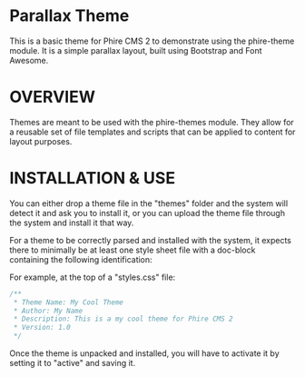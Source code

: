Parallax Theme
==============

This is a basic theme for Phire CMS 2 to demonstrate using the
phire-theme module. It is a simple parallax layout, built using
Bootstrap and Font Awesome.

OVERVIEW
========

Themes are meant to be used with the phire-themes module. They allow
for a reusable set of file templates and scripts that can be applied
to content for layout purposes.

INSTALLATION & USE
==================

You can either drop a theme file in the "themes" folder and the system
will detect it and ask you to install it, or you can upload the theme
file through the system and install it that way.

For a theme to be correctly parsed and installed with the system, it
expects there to minimally be at least one style sheet file with a
doc-block containing the following identification:

For example, at the top of a "styles.css" file:

```css
/**
 * Theme Name: My Cool Theme
 * Author: My Name
 * Description: This is a my cool theme for Phire CMS 2
 * Version: 1.0
 */
```

Once the theme is unpacked and installed, you will have to activate it
by setting it to "active" and saving it.
